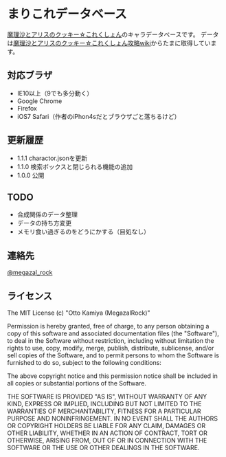 # まりこれデータベース

[魔理沙とアリスのクッキー☆これくしょん](http://mogera.jp/gameplay?gid=gm0000002137)のキャラデータベースです。
データは[魔理沙とアリスのクッキー☆これくしょん攻略wiki](http://marikore.wiki.fc2.com/)からたまに取得しています。

## 対応ブラザ
* IE10以上（9でも多分動く）
* Google Chrome
* Firefox
* iOS7 Safari（作者のiPhon4sだとブラウザごと落ちるけど）

## 更新履歴
* 1.1.1 charactor.jsonを更新
* 1.1.0 検索ボックスと閉じられる機能の追加
* 1.0.0 公開

## TODO
* 合成関係のデータ整理
* データの持ち方変更
* メモリ食い過ぎるのをどうにかする（目処なし）

## 連絡先
[@megazal_rock](https://twitter.com/megazal_rock)

## ライセンス
The MIT License (c) "Otto Kamiya (MegazalRock)"

Permission is hereby granted, free of charge, to any person
obtaining a copy of this software and associated documentation
files (the "Software"), to deal in the Software without
restriction, including without limitation the rights to use,
copy, modify, merge, publish, distribute, sublicense, and/or sell
copies of the Software, and to permit persons to whom the
Software is furnished to do so, subject to the following
conditions:

The above copyright notice and this permission notice shall be
included in all copies or substantial portions of the Software.

THE SOFTWARE IS PROVIDED "AS IS", WITHOUT WARRANTY OF ANY KIND,
EXPRESS OR IMPLIED, INCLUDING BUT NOT LIMITED TO THE WARRANTIES
OF MERCHANTABILITY, FITNESS FOR A PARTICULAR PURPOSE AND
NONINFRINGEMENT. IN NO EVENT SHALL THE AUTHORS OR COPYRIGHT
HOLDERS BE LIABLE FOR ANY CLAIM, DAMAGES OR OTHER LIABILITY,
WHETHER IN AN ACTION OF CONTRACT, TORT OR OTHERWISE, ARISING
FROM, OUT OF OR IN CONNECTION WITH THE SOFTWARE OR THE USE OR
OTHER DEALINGS IN THE SOFTWARE.